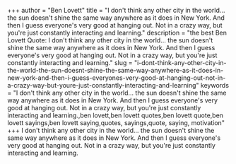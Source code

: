 +++
author = "Ben Lovett"
title = "I don't think any other city in the world... the sun doesn't shine the same way anywhere as it does in New York. And then I guess everyone's very good at hanging out. Not in a crazy way, but you're just constantly interacting and learning."
description = "the best Ben Lovett Quote: I don't think any other city in the world... the sun doesn't shine the same way anywhere as it does in New York. And then I guess everyone's very good at hanging out. Not in a crazy way, but you're just constantly interacting and learning."
slug = "i-dont-think-any-other-city-in-the-world-the-sun-doesnt-shine-the-same-way-anywhere-as-it-does-in-new-york-and-then-i-guess-everyones-very-good-at-hanging-out-not-in-a-crazy-way-but-youre-just-constantly-interacting-and-learning"
keywords = "I don't think any other city in the world... the sun doesn't shine the same way anywhere as it does in New York. And then I guess everyone's very good at hanging out. Not in a crazy way, but you're just constantly interacting and learning.,ben lovett,ben lovett quotes,ben lovett quote,ben lovett sayings,ben lovett saying,quotes, sayings,quote, saying, motivation"
+++
I don't think any other city in the world... the sun doesn't shine the same way anywhere as it does in New York. And then I guess everyone's very good at hanging out. Not in a crazy way, but you're just constantly interacting and learning.
